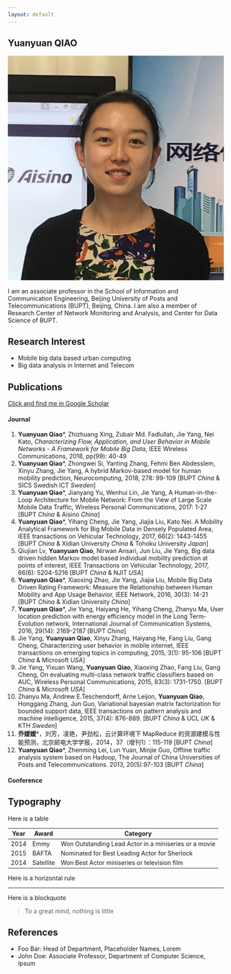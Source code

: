 ```yaml
---
layout: default
---
```


## Yuanyuan QIAO

<img class="profile-picture" src="YUANYUAN.jpg">

I am an associate professor in the School of Information and Communication Engineering, Beijing University of Posts and Telecommunications (BUPT), Beijing, China. I am also a member of Research Center of Network Monitoring and Analysis, and Center for Data Science of BUPT.



## Research Interest

- Mobile big data based urban computing
- Big data analysis in Internet and Telecom

## Publications

[Click and find me in Google Scholar](https://scholar.google.com/citations?hl=zh-CN&user=OwtSap4AAAAJ&view_op=list_works&sortby=pubdate)

#### Journal

1. **Yuanyuan Qiao**\*, Zhizhuang Xing, Zubair Md. Fadlullah, Jie Yang, Nei Kato, *Characterizing Flow, Application, and User Behavior in Mobile Networks - A Framework for Mobile Big Data*, IEEE Wireless Communications, 2018, pp(99): 40-49 
2. **Yuanyuan Qiao**\*, Zhongwei Si, Yanting Zhang, Fehmi Ben Abdesslem, Xinyu Zhang, Jie Yang, A hybrid Markov-based model for human mobility prediction, Neurocomputing, 2018, 278: 99-109 \[BUPT *China* & SICS Swedish ICT *Sweden*]
3. **Yuanyuan Qiao**\*, Jianyang Yu, Wenhui Lin, Jie Yang, A Human-in-the-Loop Architecture for Mobile Network: From the View of Large Scale Mobile Data Traffic, Wireless Personal Communications, 2017: 1-27 \[BUPT *China* & Aisino *China*]
4. **Yuanyuan Qiao**\*, Yihang Cheng, Jie Yang, Jiajia Liu, Kato Nei. A Mobility Analytical Framework for Big Mobile Data in Densely Populated Area, IEEE transactions on Vehicular Technology, 2017, 66(2): 1443-1455 \[BUPT *China* & Xidian University *China* & Tohoku University *Japan*]
5. Qiujian Lv, **Yuanyuan Qiao**, Nirwan Ansari, Jun Liu, Jie Yang, Big data driven hidden Markov model based individual mobility prediction at points of interest, IEEE Transactions on Vehicular Technology, 2017, 66(6): 5204-5216 \[BUPT *China* & NJIT *USA*]
6. **Yuanyuan Qiao**\*, Xiaoxing Zhao, Jie Yang, Jiajia Liu, Mobile Big Data Driven Rating Framework: Measure the Relationship between Human Mobility and App Usage Behavior, IEEE Network, 2016, 30(3): 14-21 \[BUPT *China* & Xidian University *China*]
7. **Yuanyuan Qiao**\*, Jie Yang, Haiyang He, Yihang Cheng, Zhanyu Ma, User location prediction with energy efficiency model in the Long Term‐Evolution network, International Journal of Communication Systems, 2016, 29(14): 2169-2187 \[BUPT *China*]
8. Jie Yang, **Yuanyuan Qiao**, Xinyu Zhang, Haiyang He, Fang Liu, Gang Cheng, Characterizing user behavior in mobile internet, IEEE transactions on emerging topics in computing, 2015, 3(1): 95-106 \[BUPT *China* & Microsoft *USA*]
9. Jie Yang, Yixuan Wang, **Yuanyuan Qiao**, Xiaoxing Zhao, Fang Liu, Gang Cheng, On evaluating multi-class network traffic classifiers based on AUC, Wireless Personal Communications, 2015, 83(3): 1731-1750. \[BUPT *China* & Microsoft *USA*]
10. Zhanyu Ma, Andrew E.Teschendorff, Arne Leijon, **Yuanyuan Qiao**, Honggang Zhang, Jun Guo, Variational bayesian matrix factorization for bounded support data, IEEE transactions on pattern analysis and machine intelligence, 2015, 37(4): 876-889. \[BUPT *China* & UCL *UK* & KTH *Sweden*]
11. **乔媛媛**\*，刘芳，凌艳，尹劲松，云计算环境下 MapReduce 的资源建模与性能预测，北京邮电大学学报，2014，37（增刊1）：115-119 \[BUPT *China*]
12. **Yuanyuan Qiao**\*, Zhenming Lei, Lun Yuan, Minjie Guo, Offline traffic analysis system based on Hadoop, The Journal of China Universities of Posts and Telecommunications. 2013, 20(5):97-103 \[BUPT *China*]

#### Conference



## Typography

Here is a table

Year | Award | Category
-----|-------|--------
2014 | Emmy  | Won Outstanding Lead Actor in a miniseries or a movie
2015 | BAFTA | Nominated for Best Leading Actor for Sherlock
2014 | Satellite | Won Best Actor miniseries or television film

Here is a horizontal rule

---

Here is a blockquote

> To a great mind, nothing is little

## References

* Foo Bar: Head of Department, Placeholder Names, Lorem
* John Doe: Associate Professor, Department of Computer Science, Ipsum
